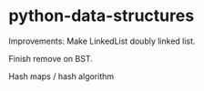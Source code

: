 # python-data-structures

Improvements:
Make LinkedList doubly linked list.

Finish remove on BST.

Hash maps / hash algorithm

